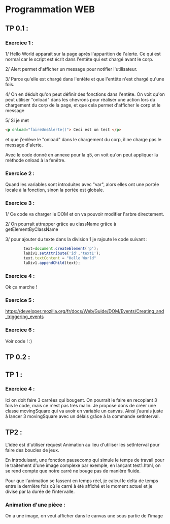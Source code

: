 # 		Programmation WEB

## TP 0.1 :

### 	Exercice 1 :

1/ Hello World apparait sur la page après l'apparition de l'alerte. Ce qui est normal car le script est écrit dans l'entête qui est chargé avant le corp.

2/ Alert permet d'afficher un message pour notifier l'utilisateur. 

3/ Parce qu'elle est chargé dans l'entête et que l'entête n'est chargé qu'une fois.

4/ On en déduit qu'on peut définir des fonctions dans l'entête. On voit qu'on peut utiliser "onload" dans les chevrons pour réaliser une action lors du chargement du corp de la page, et que cela permet d'afficher le corp et le message

5/ Si je met 		

```html
<p onload="faireUneAlerte()"> Ceci est un test </p>
```

et que j'enlève le "onload" dans le chargement du corp, il ne charge pas le message d'alerte.

Avec le code donné en annexe pour la q5, on voit qu'on peut appliquer la méthode onload à la fenêtre.

### 	Exercice 2 :	

Quand les variables sont introduites avec "var", alors elles ont une portée locale à la fonction, sinon la portée est globale.

### Exercice 3 :


1/ Ce code va charger le DOM et on va pouvoir modifier l'arbre directement. 

2/ On pourrait attrapper grâce au className grâce à getElementByClassName

3/ pour ajouter du texte dans la division 1 je rajoute le code suivant :

```javascript
		text=document.createElement('p');
		laDiv1.setAttribute('id','text1');
		text.textContent = "Hello World"
		laDiv1.appendChild(text);
```


### 	Exercice 4 :

Ok ça marche !

### 	Exercice 5 :

https://developer.mozilla.org/fr/docs/Web/Guide/DOM/Events/Creating_and_triggering_events

### 	Exercice 6 :

Voir code ! :)

## TP 0.2 :

## TP 1 :

### Exercice 4 :

Ici on doit faire 3 carrées qui bougent. On pourrait le faire en recopiant 3 fois le code, mais ce n'est pas très malin. Je propose dons de créer une classe movingSquare qui va avoir en variable un canvas. Ainsi j'aurais juste à lancer 3 movingSquare avec un délais grâce à la commande setInterval.

## TP2 :

L'idée est d'utiliser request Animation au lieu d'utiliser les setInterval pour faire des boucles de jeux.

En introduisant, une fonction pausecomp qui simule le temps de travail pour le traitement d'une image complexe par exemple, en lançant test1.html, on se rend compte que notre carré ne bouge pas de manière fluide.

Pour que l'animation se fassent en temps réel, je calcul le delta de temps entre la dernière fois où le carré à été affiché et le moment actuel et je divise par la durée de l'intervalle.

### Animation d'une pièce :

On a une image, on veut afficher dans le canvas une sous partie de l'image